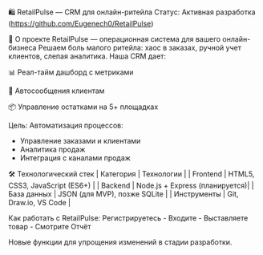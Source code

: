 🛍️ RetailPulse — CRM для онлайн-ритейла
Статус: Активная разработка (https://github.com/Eugenech0/RetailPulse)

📌 О проекте
RetailPulse — операционная система для вашего онлайн-бизнеса
Решаем боль малого ритейла: хаос в заказах, ручной учет клиентов,
слепая аналитика. Наша CRM дает:

📊 Реал-тайм дашборд с метриками

🤖 Автосообщения клиентам

📦 Управление остатками на 5+ площадках

Цель: Автоматизация процессов:
- Управление заказами и клиентами
- Аналитика продаж
- Интеграция с каналами продаж

🛠 Технологический стек
| Категория   | Технологии                     |
| Frontend    | HTML5, CSS3, JavaScript (ES6+) |
| Backend     | Node.js + Express (планируется)|
| База данных | JSON (для MVP), позже SQLite   |
| Инструменты | Git, Draw.io, VS Code          |

Как работать с RetailPulse:
Регистрируетесь - Входите - Выставляете товар - Смотрите Отчёт

Новые функции для упрощения изменений в стадии разработки.
